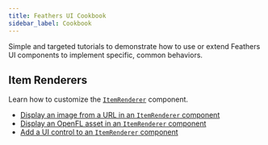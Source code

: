 ```yaml
---
title: Feathers UI Cookbook
sidebar_label: Cookbook
---
```


Simple and targeted tutorials to demonstrate how to use or extend Feathers UI components to implement specific, common behaviors.

## Item Renderers

Learn how to customize the [`ItemRenderer`](../item-renderer.md) component.

- [Display an image from a URL in an `ItemRenderer` component](./item-renderer-image-url.md)
- [ Display an OpenFL asset in an `ItemRenderer` component](./item-renderer-openfl-assets.md)
- [Add a UI control to an `ItemRenderer` component](./item-renderer-ui-control-accessory.md)
